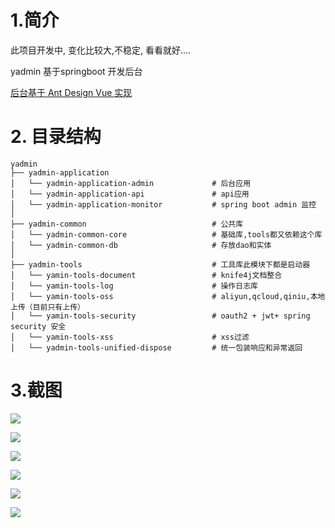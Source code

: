# 1.简介
此项目开发中, 变化比较大,不稳定, 看看就好....

yadmin 基于springboot 开发后台

[后台基于 Ant Design Vue  实现 ](https://github.com/ytrue/yadmin-web)

# 2. 目录结构

```
yadmin
├── yadmin-application
│   └── yadmin-application-admin             # 后台应用
│   └── yadmin-application-api               # api应用
│   └── yadmin-application-monitor           # spring boot admin 监控
│
├── yadmin-common                            # 公共库
│   └── yadmin-common-core                   # 基础库,tools都又依赖这个库
│   └── yadmin-common-db                     # 存放dao和实体
│  
├── yadmin-tools                             # 工具库此模块下都是启动器
│   └── yamin-tools-document                 # knife4j文档整合             
│   └── yamin-tools-log                      # 操作日志库
│   └── yamin-tools-oss                      # aliyun,qcloud,qiniu,本地 上传（目前只有上传）
│   └── yamin-tools-security                 # oauth2 + jwt+ spring security 安全
│   └── yamin-tools-xss                      # xss过滤
│   └── yadmin-tools-unified-dispose         # 统一包装响应和异常返回
```

# 3.截图

![](https://php-yangyi-images.oss-cn-shenzhen.aliyuncs.com/mydocs/yadmin-01.png)

![](https://php-yangyi-images.oss-cn-shenzhen.aliyuncs.com/mydocs/yadmin-02.png)

![](https://php-yangyi-images.oss-cn-shenzhen.aliyuncs.com/mydocs/yadmin-03.png)

![](https://php-yangyi-images.oss-cn-shenzhen.aliyuncs.com/mydocs/yadmin-04.png)

![](https://php-yangyi-images.oss-cn-shenzhen.aliyuncs.com/mydocs/yadmin-05.png)

![](https://php-yangyi-images.oss-cn-shenzhen.aliyuncs.com/mydocs/yadmin-06.png)
